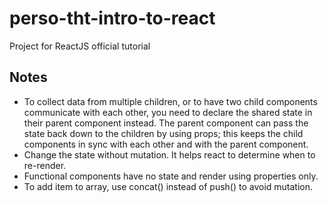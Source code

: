 # perso-tht-intro-to-react
Project for ReactJS official tutorial

## Notes
- To collect data from multiple children, or to have two child components communicate with each other, you need to declare the shared state in their parent component instead. The parent component can pass the state back down to the children by using props; this keeps the child components in sync with each other and with the parent component.
- Change the state without mutation. It helps react to determine when to re-render.
- Functional components have no state and render using properties only.
- To add item to array, use concat() instead of push() to avoid mutation.